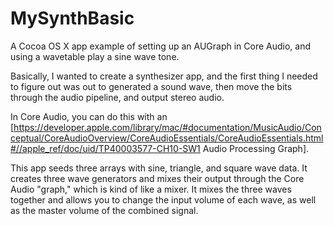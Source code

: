 MySynthBasic
============

A Cocoa OS X app example of setting up an AUGraph in Core Audio, and using a wavetable play a sine wave tone. 

Basically, I wanted to create a synthesizer app, and the first thing I needed to figure out was out to generated a sound wave, then move the bits through the audio pipeline, and output stereo audio. 

In Core Audio, you can do this with an [https://developer.apple.com/library/mac/#documentation/MusicAudio/Conceptual/CoreAudioOverview/CoreAudioEssentials/CoreAudioEssentials.html#//apple_ref/doc/uid/TP40003577-CH10-SW1 Audio Processing Graph].

This app seeds three arrays with sine, triangle, and square wave data. It creates three wave generators and mixes their output through the Core Audio "graph," which is kind of like a mixer. It mixes the three waves together and allows you to change the input volume of each wave, as well as the master volume of the combined signal. 


